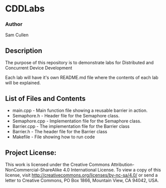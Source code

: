 # CDDLabs

### Author
Sam Cullen
## Description
The purpose of this repository is to demonstrate labs for Distributed and Concurrent Device Development

Each lab will have it's own README.md file where the contents of each lab will be explained.

## List of Files and Contents
- main.cpp -  Main function file showing a reusable barrier in action.
- Semaphore.h - Header file for the Semaphore class.
- Semaphore.cpp - Implementation file for the Semaphore class.
- Barrier.cpp - The implementation file for the Barrier class
- Barrier.h - The header file for the Barrier class
- Makefile - File showing how to run code

## Project License:
This work is licensed under the Creative Commons Attribution-NonCommercial-ShareAlike 4.0 International License. To view a copy of this license, visit http://creativecommons.org/licenses/by-nc-sa/4.0/ or send a letter to Creative Commons, PO Box 1866, Mountain View, CA 94042, USA.
